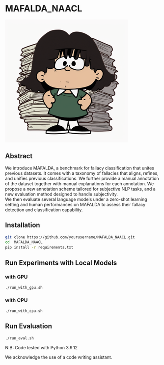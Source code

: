 # MAFALDA_NAACL

<img src="assets/logo.png" width="400" height="400">

## Abstract
We introduce MAFALDA, a benchmark for fallacy classification that unites previous datasets. It comes with a taxonomy of fallacies that aligns, refines, and unifies previous classifications. We further provide a manual annotation of the dataset together with manual explanations for each annotation. We propose a new annotation scheme tailored for subjective NLP tasks, and a new evaluation method designed to handle subjectivity.<br/>
We then evaluate several language models under a zero-shot learning setting and human performances on MAFALDA to assess their fallacy detection and classification capability. 

## Installation
```bash
git clone https://github.com/yourusername/MAFALDA_NAACL.git
cd  MAFALDA_NAACL
pip install -r requirements.txt
```

## Run Experiments with Local Models

### with GPU
```bash
./run_with_gpu.sh
```

### with CPU
```bash
./run_with_cpu.sh
```

## Run Evaluation
```bash
./run_eval.sh
```

N.B: Code tested with Python 3.9.12

We acknowledge the use of a code writing assistant.
